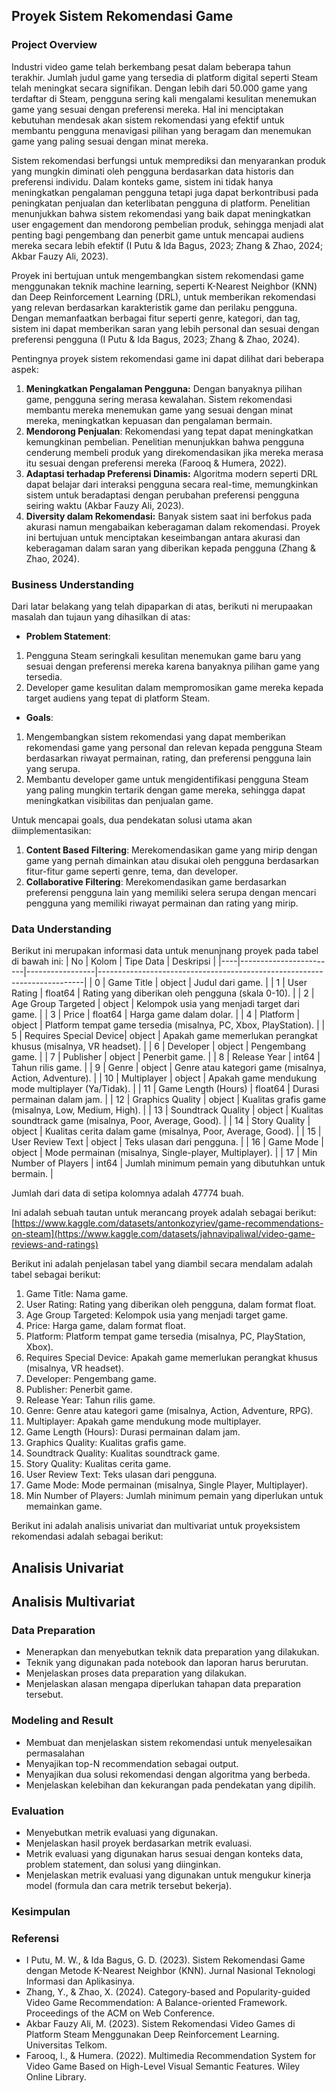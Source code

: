 ## Proyek Sistem Rekomendasi Game

### Project Overview

Industri video game telah berkembang pesat dalam beberapa tahun terakhir. Jumlah judul game yang tersedia di platform digital seperti Steam telah meningkat secara signifikan. Dengan lebih dari 50.000 game yang terdaftar di Steam, pengguna sering kali mengalami kesulitan menemukan game yang sesuai dengan preferensi mereka. Hal ini menciptakan kebutuhan mendesak akan sistem rekomendasi yang efektif untuk membantu pengguna menavigasi pilihan yang beragam dan menemukan game yang paling sesuai dengan minat mereka.

Sistem rekomendasi berfungsi untuk memprediksi dan menyarankan produk yang mungkin diminati oleh pengguna berdasarkan data historis dan preferensi individu. Dalam konteks game, sistem ini tidak hanya meningkatkan pengalaman pengguna tetapi juga dapat berkontribusi pada peningkatan penjualan dan keterlibatan pengguna di platform. Penelitian menunjukkan bahwa sistem rekomendasi yang baik dapat meningkatkan user engagement dan mendorong pembelian produk, sehingga menjadi alat penting bagi pengembang dan penerbit game untuk mencapai audiens mereka secara lebih efektif (I Putu & Ida Bagus, 2023; Zhang & Zhao, 2024; Akbar Fauzy Ali, 2023).

Proyek ini bertujuan untuk mengembangkan sistem rekomendasi game menggunakan teknik machine learning, seperti K-Nearest Neighbor (KNN) dan Deep Reinforcement Learning (DRL), untuk memberikan rekomendasi yang relevan berdasarkan karakteristik game dan perilaku pengguna. Dengan memanfaatkan berbagai fitur seperti genre, kategori, dan tag, sistem ini dapat memberikan saran yang lebih personal dan sesuai dengan preferensi pengguna (I Putu & Ida Bagus, 2023; Zhang & Zhao, 2024).

Pentingnya proyek sistem rekomendasi game ini dapat dilihat dari beberapa aspek:
1. **Meningkatkan Pengalaman Pengguna:** Dengan banyaknya pilihan game, pengguna sering merasa kewalahan. Sistem rekomendasi membantu mereka menemukan game yang sesuai dengan minat mereka, meningkatkan kepuasan dan pengalaman bermain.
2. **Mendorong Penjualan**: Rekomendasi yang tepat dapat meningkatkan kemungkinan pembelian. Penelitian menunjukkan bahwa pengguna cenderung membeli produk yang direkomendasikan jika mereka merasa itu sesuai dengan preferensi mereka (Farooq & Humera, 2022).
3. **Adaptasi terhadap Preferensi Dinamis:** Algoritma modern seperti DRL dapat belajar dari interaksi pengguna secara real-time, memungkinkan sistem untuk beradaptasi dengan perubahan preferensi pengguna seiring waktu (Akbar Fauzy Ali, 2023).
4. **Diversity dalam Rekomendasi:** Banyak sistem saat ini berfokus pada akurasi namun mengabaikan keberagaman dalam rekomendasi. Proyek ini bertujuan untuk menciptakan keseimbangan antara akurasi dan keberagaman dalam saran yang diberikan kepada pengguna (Zhang & Zhao, 2024).


### Business Understanding


Dari latar belakang yang telah dipaparkan di atas, berikuti ni merupaakan masalah dan tujaun yang dihasilkan di atas:
- **Problem Statement**:
1. Pengguna Steam seringkali kesulitan menemukan game baru yang sesuai dengan preferensi mereka karena banyaknya pilihan game yang tersedia. <br>
2. Developer game kesulitan dalam mempromosikan game mereka kepada target audiens yang tepat di platform Steam. <br>
- **Goals**: 
1. Mengembangkan sistem rekomendasi yang dapat memberikan rekomendasi game yang personal dan relevan kepada pengguna Steam berdasarkan riwayat permainan, rating, dan preferensi pengguna lain yang serupa. <br>
2. Membantu developer game untuk mengidentifikasi pengguna Steam yang paling mungkin tertarik dengan game mereka, sehingga dapat meningkatkan visibilitas dan penjualan game. <br>

Untuk mencapai goals, dua pendekatan solusi utama akan diimplementasikan:
1. **Content Based Filtering**: Merekomendasikan game yang mirip dengan game yang pernah dimainkan atau disukai oleh pengguna berdasarkan fitur-fitur game seperti genre, tema, dan developer. <br>
2. **Collaborative Filtering**: Merekomendasikan game berdasarkan preferensi pengguna lain yang memiliki selera serupa dengan mencari pengguna yang memiliki riwayat permainan dan rating yang mirip. <br>

### Data Understanding

Berikut ini merupakan informasi data untuk menunjnang proyek pada tabel di bawah ini:
| No | Kolom                  | Tipe Data       | Deskripsi                                                                 |
|----|------------------------|-----------------|--------------------------------------------------------------------------|
| 0  | Game Title             | object          | Judul dari game.                                                         |
| 1  | User Rating            | float64         | Rating yang diberikan oleh pengguna (skala 0-10).                        |
| 2  | Age Group Targeted     | object          | Kelompok usia yang menjadi target dari game.                             |
| 3  | Price                  | float64         | Harga game dalam dolar.                                                  |
| 4  | Platform               | object          | Platform tempat game tersedia (misalnya, PC, Xbox, PlayStation).         |
| 5  | Requires Special Device| object          | Apakah game memerlukan perangkat khusus (misalnya, VR headset).          |
| 6  | Developer              | object          | Pengembang game.                                                         |
| 7  | Publisher              | object          | Penerbit game.                                                           |
| 8  | Release Year           | int64           | Tahun rilis game.                                                        |
| 9  | Genre                  | object          | Genre atau kategori game (misalnya, Action, Adventure).                  |
| 10 | Multiplayer            | object          | Apakah game mendukung mode multiplayer (Ya/Tidak).                       |
| 11 | Game Length (Hours)    | float64         | Durasi permainan dalam jam.                                              |
| 12 | Graphics Quality       | object          | Kualitas grafis game (misalnya, Low, Medium, High).                      |
| 13 | Soundtrack Quality     | object          | Kualitas soundtrack game (misalnya, Poor, Average, Good).                |
| 14 | Story Quality          | object          | Kualitas cerita dalam game (misalnya, Poor, Average, Good).              |
| 15 | User Review Text       | object          | Teks ulasan dari pengguna.                                               |
| 16 | Game Mode              | object          | Mode permainan (misalnya, Single-player, Multiplayer).                   |
| 17 | Min Number of Players  | int64           | Jumlah minimum pemain yang dibutuhkan untuk bermain.                     |

Jumlah dari data di setipa kolomnya adalah 47774 buah.

Ini adalah sebuah tautan untuk merancang proyek adalah sebagai berikut: <br>
[https://www.kaggle.com/datasets/antonkozyriev/game-recommendations-on-steam](https://www.kaggle.com/datasets/jahnavipaliwal/video-game-reviews-and-ratings)

Berikut ini adalah penjelasan tabel yang diambil secara mendalam adalah tabel sebagai berikut:
1. Game Title: Nama game. <br>
2. User Rating: Rating yang diberikan oleh pengguna, dalam format float. <br>
3. Age Group Targeted: Kelompok usia yang menjadi target game.<br>
4. Price: Harga game, dalam format float. <br>
5. Platform: Platform tempat game tersedia (misalnya, PC, PlayStation, Xbox). <br>
6. Requires Special Device: Apakah game memerlukan perangkat khusus (misalnya, VR headset). <br>
7. Developer: Pengembang game. <br>
8. Publisher: Penerbit game. <br>
9. Release Year: Tahun rilis game. <br>
10. Genre: Genre atau kategori game (misalnya, Action, Adventure, RPG). <br>
11. Multiplayer: Apakah game mendukung mode multiplayer. <br>
12. Game Length (Hours): Durasi permainan dalam jam. <br>
13. Graphics Quality: Kualitas grafis game. <br>
14. Soundtrack Quality: Kualitas soundtrack game. <br>
15. Story Quality: Kualitas cerita game. <br>
16. User Review Text: Teks ulasan dari pengguna. <br>
17. Game Mode: Mode permainan (misalnya, Single Player, Multiplayer). <br>
18. Min Number of Players: Jumlah minimum pemain yang diperlukan untuk memainkan game. <br>

Berikut ini adalah analisis univariat dan multivariat untuk proyeksistem rekomendasi adalah sebagai berikut:

## Analisis Univariat



## Analisis Multivariat


 
### Data Preparation


- Menerapkan dan menyebutkan teknik data preparation yang dilakukan. <br>
- Teknik yang digunakan pada notebook dan laporan harus berurutan. <br>
- Menjelaskan proses data preparation yang dilakukan. <br>
- Menjelaskan alasan mengapa diperlukan tahapan data preparation tersebut. <br>


### Modeling and Result


- Membuat dan menjelaskan sistem rekomendasi untuk menyelesaikan permasalahan <br>
- Menyajikan top-N recommendation sebagai output. <br>
- Menyajikan dua solusi rekomendasi dengan algoritma yang berbeda. <br>
- Menjelaskan kelebihan dan kekurangan pada pendekatan yang dipilih. <br>


### Evaluation


- Menyebutkan metrik evaluasi yang digunakan.
- Menjelaskan hasil proyek berdasarkan metrik evaluasi.
- Metrik evaluasi yang digunakan harus sesuai dengan konteks data, problem statement, dan solusi yang diinginkan.
- Menjelaskan metrik evaluasi yang digunakan untuk mengukur kinerja model (formula dan cara metrik tersebut bekerja).



### Kesimpulan





### Referensi

- I Putu, M. W., & Ida Bagus, G. D. (2023). Sistem Rekomendasi Game dengan Metode K-Nearest Neighbor (KNN). Jurnal Nasional Teknologi Informasi dan Aplikasinya. <br>
- Zhang, Y., & Zhao, X. (2024). Category-based and Popularity-guided Video Game Recommendation: A Balance-oriented Framework. Proceedings of the ACM on Web Conference. <br>
- Akbar Fauzy Ali, M. (2023). Sistem Rekomendasi Video Games di Platform Steam Menggunakan Deep Reinforcement Learning. Universitas Telkom. <br>
- Farooq, I., & Humera. (2022). Multimedia Recommendation System for Video Game Based on High-Level Visual Semantic Features. Wiley Online Library. <br>

